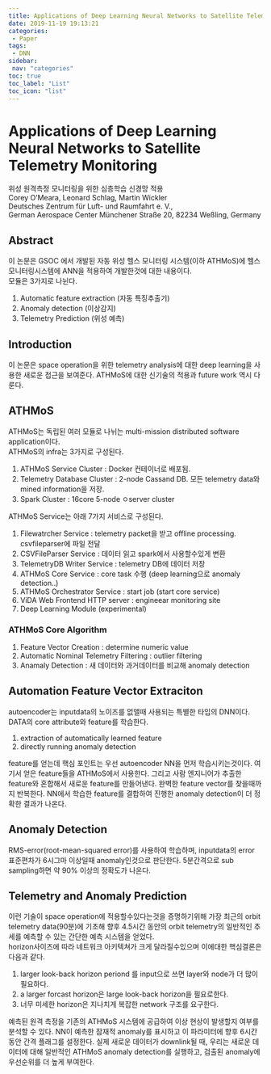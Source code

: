```yaml
---
title: Applications of Deep Learning Neural Networks to Satellite Telemetry Monitoring
date: 2019-11-19 19:13:21
categories: 
 - Paper
tags: 
 - DNN
sidebar:
 nav: "categories"
toc: true
toc_label: "List"
toc_icon: "list"
---
```

# Applications of Deep Learning Neural Networks to Satellite Telemetry Monitoring
위성 원격측정 모니터링을 위한 심층학습 신경망 적용  
Corey O’Meara, Leonard Schlag, Martin Wickler   
Deutsches Zentrum für Luft- und Raumfahrt e. V.,  
German Aerospace Center Münchener Straße 20, 82234 Weßling, Germany  

## Abstract 
이 논문은 GSOC 에서 개발된 자동 위성 헬스 모니터링 시스템(이하 ATHMoS)에 헬스모니터링시스템에 ANN을 적용하여 개발한것에 대한 내용이다.  
모듈은 3가지로 나뉜다. 
1. Automatic feature extraction (자동 특징추출기)
2. Anomaly detection (이상감지)
3. Telemetry Prediction (위성 예측)

## Introduction
이 논문은 space operation을 위한 telemetry analysis에 대한 deep learning을 사용한 새로운 접근을 보여준다. ATHMoS에 대한 신기술의 적용과 future work 역시 다룬다.

## ATHMoS
ATHMoS는 독립된 여러 모듈로 나뉘는 multi-mission distributed software application이다.   
ATHMoS의 infra는 3가지로 구성된다.    
1. ATHMoS Service Cluster : Docker 컨테이너로 배포됨.   
2. Telemetry Database Cluster : 2-node Cassand DB. 모든 telemetry data와 mined information을 저장.  
3. Spark Cluster : 16core 5-node ㅇserver cluster  

ATHMoS Service는 아래 7가지 서비스로 구성된다. 
1. Filewatrcher Service  : telemetry packet을 받고 offline processing. csvfileparser에 파일 전달
2. CSVFileParser Service : 데이터 읽고 spark에서 사용할수있게 변환
3. TelemetryDB Writer Service : telemetry DB에 데이터 저장
4. ATHMoS Core Service : core task 수행 (deep learning으로 anomaly detection..)
5. ATHMoS Orchestrator Service : start job (start core service)
6. ViDA Web Frontend HTTP server : engineear monitoring site
7. Deep Learning Module (experimental)

### ATHMoS Core Algorithm
1. Feature Vector Creation : determine numeric value
2. Automatic Nominal Telemetry Filtering : outlier filtering
3. Anamaly Detection : 새 데이터와 과거데이터를 비교해 anomaly detection

## Automation Feature Vector Extraciton
autoencoder는 inputdata의 노이즈를 없앨때 사용되는 특별한 타입의 DNN이다. DATA의 core attribute와 feature를 학습한다. 
1. extraction of automatically learned feature
2. directly running anomaly detection

feature를 얻는데 핵심 포인트는 우선 autoencoder NN을 먼저 학습시키는것이다. 여기서 얻은 feature들을 ATHMoS에서 사용한다. 그리고 사람 엔지니어가 추출한 feature와 혼합해서 새로운 feature를 만들어낸다. 완벽한 feature vector를 찾을때까지 반복한다. NN에서 학습한 feature를 결합하여 진행한 anomaly detection이 더 정확한 결과가 나온다. 

## Anomaly Detection
RMS-error(root-mean-squared error)를 사용하여 학습하며, inputdata의 error 표준편차가 6시그마 이상일때 anomaly인것으로 판단한다. 5분간격으로 sub sampling하면 약 90% 이상의 정확도가 나온다. 

## Telemetry and Anomaly Prediction
이런 기술이 space operation에 적용할수있다는것을 증명하기위해 가장 최근의 orbit telemetry data(90분)에 기초해 향후 4.5시간 동안의 orbit telemetry의 일반적인 추세를 예측할 수 있는 간단한 예측 시스템을 얻었다.   
horizon사이즈에 따라 네트워크 아키텍쳐가 크게 달라질수있으며 이에대한 핵심결론은 다음과 같다.
1. larger look-back horizon periond 를 input으로 쓰면 layer와 node가 더 많이 필요하다.
2. a larger forcast horizon은 large look-back horizon을 필요로한다.
3. 너무 미세한 horizon은 지나치게 복잡한 network 구조를 요구한다.

 예측된 원격 측정을 기존의 ATHMoS 시스템에 공급하여 이상 현상이 발생할지 여부를 분석할 수 있다. NN이 예측한 잠재적 anomaly를 표시하고 이 파라미터에 향후 6시간 동안 간격 플래그를 설정한다. 실제 새로운 데이터가 downlink될 때, 우리는 새로운 데이터에 대해 일반적인 ATHMoS anomaly detection를 실행하고, 검출된 anomaly에 우선순위를 더 높게 부여한다. 